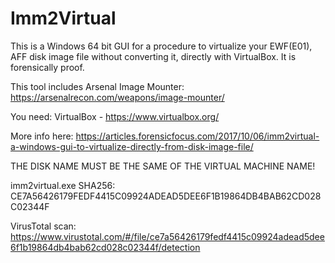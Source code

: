 # Imm2Virtual

This is a Windows 64 bit GUI for a procedure to virtualize your EWF(E01), AFF disk image file without converting it, directly with VirtualBox. It is forensically proof.

This tool includes Arsenal Image Mounter:
https://arsenalrecon.com/weapons/image-mounter/

You need:
VirtualBox - https://www.virtualbox.org/

More info here: https://articles.forensicfocus.com/2017/10/06/imm2virtual-a-windows-gui-to-virtualize-directly-from-disk-image-file/

THE DISK NAME MUST BE THE SAME OF THE VIRTUAL MACHINE NAME!

imm2virtual.exe SHA256: CE7A56426179FEDF4415C09924ADEAD5DEE6F1B19864DB4BAB62CD028C02344F

VirusTotal scan:
https://www.virustotal.com/#/file/ce7a56426179fedf4415c09924adead5dee6f1b19864db4bab62cd028c02344f/detection

